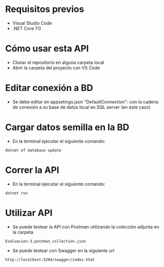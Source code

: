 # Requisitos previos
* Visual Studio Code
* .NET Core 7.0

# Cómo usar esta API
* Clonar el repositorio en alguna carpeta local
* Abrir la carpeta del proyecto con VS Code

# Editar conexión a BD
* Se debe editar en appsetings.json "DefaultConnection": con la cadena de conexión a su base de datos local en SQL server (en este caso)

# Cargar datos semilla en la BD
* En la terminal ejecutar el siguiente comando:
```
dotnet ef database update
```

# Correr la API
* En la terminal ejecutar el siguiente comando:
```
dotnet run
```

# Utilizar API
* Se puede testear la API con Postman utilizando la colección adjunta en la carpeta
```
Evaluacion-3.postman_collection.json
```

* Se puede testear con Swagger en la siguiente url
```
http://localhost:5204/swagger/index.html
```